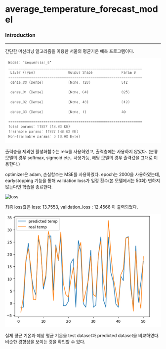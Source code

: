 # average_temperature_forecast_model


### Introduction

---

간단한 머신러닝 알고리즘을 이용한 서울의 평균기온 예측 프로그램이다.


![model](https://github.com/seyeonJeong/average_temperature_forecast_model/blob/main/%ED%8F%89%EA%B7%A0%EA%B8%B0%EC%98%A8%20%ED%94%84%EB%A1%9C%EC%A0%9D%ED%8A%B8%20%EB%AA%A8%EB%8D%B8.PNG)


출력층을 제외한 활성화함수는 relu를 사용하였고, 출력층에는 사용하지 않았다. (분류 모델의 경우 softmax, sigmoid etc.. 사용가능, 해당 모델의 경우 출력값을 그대로 이용한다.)

optimizer은 adam, 손실함수는 MSE를 사용하였다. epoch는 2000을 사용하였는데, earlystopping 기능을 통해 validation loss가 일정 횟수(본 모델에서는 50회) 변하지 않는다면 학습을 종료한다.

![loss](https://github.com/seyeonJeong/average_temperature_forecast_model/blob/main/loss%EA%B0%92.PNG)

최종 loss값은 loss: 13.7553, validation_loss : 12.4566 이 출력되었다.

![real_pred_temp](https://github.com/seyeonJeong/average_temperature_forecast_model/blob/main/%EC%8B%A4%EC%A0%9C%EC%98%A8%EB%8F%84%EC%98%88%EC%83%81%EC%98%A8%EB%8F%84.PNG)

실제 평균 기온과 예상 평균 기온을 test dataset과 predicted dataset을 비교하였다. 비슷한 경향성을 보이는 것을 확인할 수 있다.

